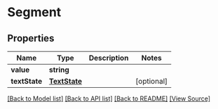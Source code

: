 ﻿# Segment


## Properties
Name | Type | Description | Notes
------------ | ------------- | ------------- | -------------
**value** | **string** |  | 
**textState** | [**TextState**](TextState.md) |  | [optional]

[[Back to Model list]](../README.md#documentation-for-models) [[Back to API list]](../README.md#documentation-for-api-endpoints) [[Back to README]](../README.md) [[View Source]](../src/models/segment.ts)

